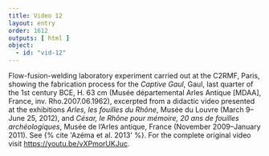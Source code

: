 ```yaml
---
title: Video 12
layout: entry
order: 1612
outputs: [ html ]
object:
  - id: "vid-12"
---
```


Flow-fusion-welding laboratory experiment carried out at the C2RMF, Paris, showing the fabrication process for the *Captive Gaul*, Gaul, last quarter of the 1st century BCE, H. 63 cm (Musée départemental Arles Antique [MDAA], France, inv. Rho.2007.06.1962), excerpted from a didactic video presented at the exhibitions *Arles, les fouilles du Rhône*, Musée du Louvre (March 9–June 25, 2012), and *César, le Rhône pour mémoire, 20 ans de fouilles archéologiques*, Musée de l’Arles antique, France (November 2009–January 2011). See {% cite 'Azéma et al. 2013' %}. For the complete original video visit https://youtu.be/vXPmorUKJuc.
